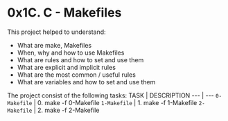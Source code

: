 # 0x1C. C - Makefiles
This project helped to understand:
- What are make, Makefiles
- When, why and how to use Makefiles
- What are rules and how to set and use them
- What are explicit and implicit rules
- What are the most common / useful rules
- What are variables and how to set and use them

The project consist of the following tasks:
TASK | DESCRIPTION
--- | ---
`0-Makefile` | 0. make -f 0-Makefile
`1-Makefile` | 1. make -f 1-Makefile
`2-Makefile` | 2. make -f 2-Makefile
